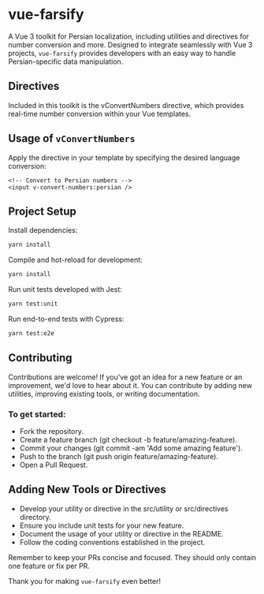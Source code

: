 # vue-farsify

A Vue 3 toolkit for Persian localization, including utilities and directives for number conversion and more. Designed to integrate seamlessly with Vue 3 projects, `vue-farsify` provides developers with an easy way to handle Persian-specific data manipulation.

## Directives

Included in this toolkit is the vConvertNumbers directive, which provides real-time number conversion within your Vue templates.

## Usage of `vConvertNumbers`

Apply the directive in your template by specifying the desired language conversion:

```vue
<!-- Convert to Persian numbers -->
<input v-convert-numbers:persian />
```

## Project Setup

Install dependencies:

```sh
yarn install
```

Compile and hot-reload for development:

```sh
yarn install
```

Run unit tests developed with Jest:

```sh
yarn test:unit
```

Run end-to-end tests with Cypress:

```sh
yarn test:e2e
```

## Contributing

Contributions are welcome! If you've got an idea for a new feature or an improvement, we'd love to hear about it. You can contribute by adding new utilities, improving existing tools, or writing documentation.

### To get started:

-   Fork the repository.
-   Create a feature branch (git checkout -b feature/amazing-feature).
-   Commit your changes (git commit -am 'Add some amazing feature').
-   Push to the branch (git push origin feature/amazing-feature).
-   Open a Pull Request.

## Adding New Tools or Directives

-   Develop your utility or directive in the src/utility or src/directives directory.
-   Ensure you include unit tests for your new feature.
-   Document the usage of your utility or directive in the README.
-   Follow the coding conventions established in the project.

Remember to keep your PRs concise and focused. They should only contain one feature or fix per PR.

Thank you for making `vue-farsify` even better!
